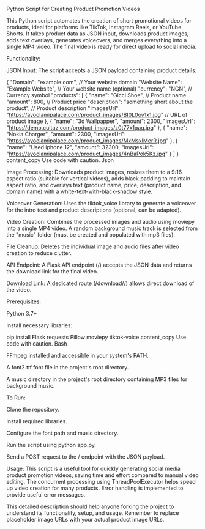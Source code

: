 Python Script for Creating Product Promotion Videos

This Python script automates the creation of short promotional videos for products, ideal for platforms like TikTok, Instagram Reels, or YouTube Shorts. It takes product data as JSON input, downloads product images, adds text overlays, generates voiceovers, and merges everything into a single MP4 video. The final video is ready for direct upload to social media.

Functionality:

JSON Input: The script accepts a JSON payload containing product details:

{
  "Domain": "example.com",          // Your website domain
  "Website Name": "Example Website", // Your website name (optional)
  "currency": "NGN",                // Currency symbol
  "products": [
    {
      "name": "Gicci Shoe",          // Product name
      "amount": 800,                // Product price
      "description": "something short about the product", // Product description
      "imagesUrl": "https://ayoolamipalace.com/product_images/BI0L0ov1x1.jpg" // URL of product image
    },
    {
      "name": "3d Wallpapper",
      "amount": 2300,
      "imagesUrl": "https://demo.cultaz.com/product_images/z0t77x1qaq.jpg"
    },
    {
      "name": "Nokia Charger",
      "amount": 2300,
      "imagesUrl": "https://ayoolamipalace.com/product_images/MxMsxIMerR.jpg"
    },
    {
      "name": "Used iphone 12",
      "amount": 32300,
      "imagesUrl": "https://ayoolamipalace.com/product_images/4nBaPok5Kz.jpg"
    }
  ]
}
content_copy
Use code with caution.
Json

Image Processing: Downloads product images, resizes them to a 9:16 aspect ratio (suitable for vertical videos), adds black padding to maintain aspect ratio, and overlays text (product name, price, description, and domain name) with a white-text-with-black-shadow style.

Voiceover Generation: Uses the tiktok_voice library to generate a voiceover for the intro text and product descriptions (optional, can be adapted).

Video Creation: Combines the processed images and audio using moviepy into a single MP4 video. A random background music track is selected from the "music" folder (must be created and populated with mp3 files).

File Cleanup: Deletes the individual image and audio files after video creation to reduce clutter.

API Endpoint: A Flask API endpoint (/) accepts the JSON data and returns the download link for the final video.

Download Link: A dedicated route (/download/<domain>/<filename>) allows direct download of the video.

Prerequisites:

Python 3.7+

Install necessary libraries:

pip install Flask requests Pillow moviepy tiktok-voice
content_copy
Use code with caution.
Bash

FFmpeg installed and accessible in your system's PATH.

A font2.ttf font file in the project's root directory.

A music directory in the project's root directory containing MP3 files for background music.

To Run:

Clone the repository.

Install required libraries.

Configure the font path and music directory.

Run the script using python app.py.

Send a POST request to the / endpoint with the JSON payload.

Usage: This script is a useful tool for quickly generating social media product promotion videos, saving time and effort compared to manual video editing. The concurrent processing using ThreadPoolExecutor helps speed up video creation for many products. Error handling is implemented to provide useful error messages.

This detailed description should help anyone forking the project to understand its functionality, setup, and usage. Remember to replace placeholder image URLs with your actual product image URLs.
